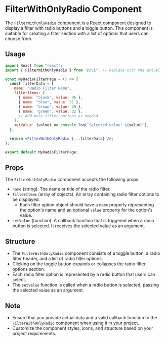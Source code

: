 # FilterWithOnlyRadio Component

The `FilterWithOnlyRadio` component is a React component designed to display a filter with radio buttons and a toggle button. This component is suitable for creating a filter section with a list of options that users can choose from.

## Usage

```jsx
import React from "react";
import { FilterWithOnlyRadio } from "@/ui"; // Replace with the actual path to the FilterWithOnlyRadio component

const MyRadioFilterPage = () => {
  const filterData = {
    name: "Radio Filter Name",
    filterItems: [
      { name: "black", value: 36 },
      { name: "blue", value: 31 },
      { name: "brown", value: 39 },
      { name: "green", value: 32 },
      // Add more filter options as needed
    ],
    setValue: (value) => console.log(`Selected value: ${value}`),
  };

  return <FilterWithOnlyRadio {...filterData} />;
};

export default MyRadioFilterPage;
```

## Props

The `FilterWithOnlyRadio` component accepts the following props:

- `name` (string): The name or title of the radio filter.
- `filterItems` (array of objects): An array containing radio filter options to be displayed.
  - Each filter option object should have a `name` property representing the option's name and an optional `value` property for the option's value.
- `setValue` (function): A callback function that is triggered when a radio button is selected. It receives the selected value as an argument.

## Structure

- The `FilterWithOnlyRadio` component consists of a toggle button, a radio filter header, and a list of radio filter options.
- Clicking on the toggle button expands or collapses the radio filter options section.
- Each radio filter option is represented by a radio button that users can select.
- The `setValue` function is called when a radio button is selected, passing the selected value as an argument.

## Note

- Ensure that you provide actual data and a valid callback function to the `FilterWithOnlyRadio` component when using it in your project.
- Customize the component styles, icons, and structure based on your project requirements.
